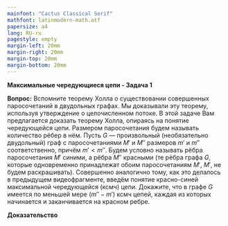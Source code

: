 ```yaml
---
mainfont: "Cactus Classical Serif"
mathfont: latinmodern-math.otf
papersize: a4
lang: RU-ru
pagestyle: empty
margin-left: 20mm
margin-right: 20mm
margin-top: 20mm
margin-bottom: 20mm
---
```


**Максимальные чередующиеся цепи - Задача 1**

**Вопрос:** Вспомните теорему Холла о существовании совершенных паросочетаний в двудольных графах. Мы доказывали эту теорему, используя утверждение о целочисленном потоке. В этой задаче Вам предлагается доказать теорему Холла, опираясь на понятие чередующейся цепи. Размером паросочетания будем называть количество рёбер в нём. Пусть $G$ — произвольный (необязательно двудольный) граф с паросочетаниями $M'$ и $M''$ размеров $m'$ и  $m''$ соответственно, причём $m'<m''$. Будем условно называть рёбра паросочетания $M'$ синими, а рёбра $M''$ красными (те рёбра графа $G$, которые одновременно принадлежат обоим паросочетаниям $M'$, $M'$, не будем раскрашивать). Совершенно аналогично тому, как это делалось в предыдущем видеофрагменте, введём понятие красно-синей максимальной чередующейся (ксмч) цепи. Докажите, что в графе $G$ имеется по меньшей мере ($m''−m'$) ксмч цепей, каждая из которых начинается и заканчивается на красном ребре.

**Доказательство**

